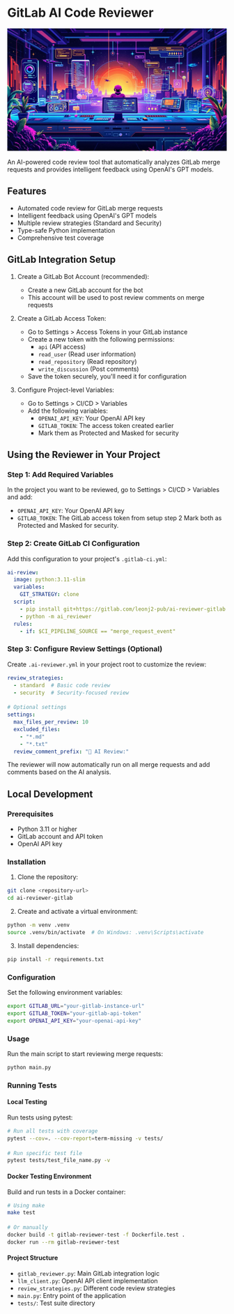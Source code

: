 # GitLab AI Code Reviewer

![GitLab AI Code Reviewer](ai-reviewer-gitlab.jpg)

An AI-powered code review tool that automatically analyzes GitLab merge requests and provides intelligent feedback using OpenAI's GPT models.

## Features

- Automated code review for GitLab merge requests
- Intelligent feedback using OpenAI's GPT models
- Multiple review strategies (Standard and Security)
- Type-safe Python implementation
- Comprehensive test coverage

## GitLab Integration Setup

1. Create a GitLab Bot Account (recommended):
   - Create a new GitLab account for the bot
   - This account will be used to post review comments on merge requests

2. Create a GitLab Access Token:
   - Go to Settings > Access Tokens in your GitLab instance
   - Create a new token with the following permissions:
     - `api` (API access)
     - `read_user` (Read user information)
     - `read_repository` (Read repository)
     - `write_discussion` (Post comments)
   - Save the token securely, you'll need it for configuration

3. Configure Project-level Variables:
   - Go to Settings > CI/CD > Variables
   - Add the following variables:
     - `OPENAI_API_KEY`: Your OpenAI API key
     - `GITLAB_TOKEN`: The access token created earlier
     - Mark them as Protected and Masked for security

## Using the Reviewer in Your Project

### Step 1: Add Required Variables
In the project you want to be reviewed, go to Settings > CI/CD > Variables and add:
- `OPENAI_API_KEY`: Your OpenAI API key
- `GITLAB_TOKEN`: The GitLab access token from setup step 2
Mark both as Protected and Masked for security.

### Step 2: Create GitLab CI Configuration
Add this configuration to your project's `.gitlab-ci.yml`:

```yaml
ai-review:
  image: python:3.11-slim
  variables:
    GIT_STRATEGY: clone
  script:
    - pip install git+https://gitlab.com/leonj2-pub/ai-reviewer-gitlab.git#egg=ai-reviewer-gitlab
    - python -m ai_reviewer
  rules:
    - if: $CI_PIPELINE_SOURCE == "merge_request_event"
```

### Step 3: Configure Review Settings (Optional)
Create `.ai-reviewer.yml` in your project root to customize the review:

```yaml
review_strategies:
  - standard  # Basic code review
  - security  # Security-focused review

# Optional settings
settings:
  max_files_per_review: 10
  excluded_files:
    - "*.md"
    - "*.txt"
  review_comment_prefix: "🤖 AI Review:"
```

The reviewer will now automatically run on all merge requests and add comments based on the AI analysis.

## Local Development

### Prerequisites

- Python 3.11 or higher
- GitLab account and API token
- OpenAI API key

### Installation

1. Clone the repository:
```bash
git clone <repository-url>
cd ai-reviewer-gitlab
```

2. Create and activate a virtual environment:
```bash
python -m venv .venv
source .venv/bin/activate  # On Windows: .venv\Scripts\activate
```

3. Install dependencies:
```bash
pip install -r requirements.txt
```

### Configuration

Set the following environment variables:

```bash
export GITLAB_URL="your-gitlab-instance-url"
export GITLAB_TOKEN="your-gitlab-api-token"
export OPENAI_API_KEY="your-openai-api-key"
```

### Usage

Run the main script to start reviewing merge requests:

```bash
python main.py
```

### Running Tests

#### Local Testing

Run tests using pytest:
```bash
# Run all tests with coverage
pytest --cov=. --cov-report=term-missing -v tests/

# Run specific test file
pytest tests/test_file_name.py -v
```

#### Docker Testing Environment

Build and run tests in a Docker container:
```bash
# Using make
make test

# Or manually
docker build -t gitlab-reviewer-test -f Dockerfile.test .
docker run --rm gitlab-reviewer-test
```

#### Project Structure

- `gitlab_reviewer.py`: Main GitLab integration logic
- `llm_client.py`: OpenAI API client implementation
- `review_strategies.py`: Different code review strategies
- `main.py`: Entry point of the application
- `tests/`: Test suite directory
